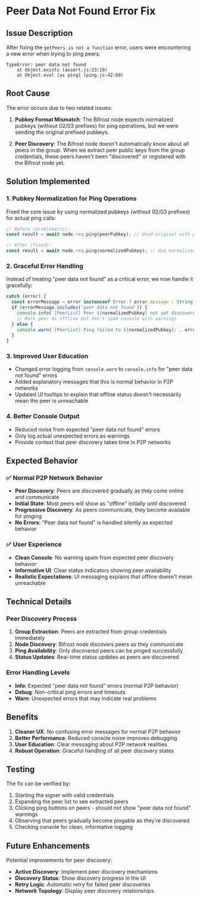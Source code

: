 # Peer Data Not Found Error Fix

## Issue Description

After fixing the `getPeers is not a function` error, users were encountering a new error when trying to ping peers:

```
TypeError: peer data not found
    at Object.exists (assert.js:23:19)
    at Object.eval [as ping] (ping.js:42:60)
```

## Root Cause

The error occurs due to two related issues:

1. **Pubkey Format Mismatch**: The Bifrost node expects normalized pubkeys (without 02/03 prefixes) for ping operations, but we were sending the original prefixed pubkeys.

2. **Peer Discovery**: The Bifrost node doesn't automatically know about all peers in the group. When we extract peer public keys from the group credentials, these peers haven't been "discovered" or registered with the Bifrost node yet.

## Solution Implemented

### 1. **Pubkey Normalization for Ping Operations**
Fixed the core issue by using normalized pubkeys (without 02/03 prefixes) for actual ping calls:

```typescript
// Before (problematic):
const result = await node.req.ping(peerPubkey); // Used original with prefix

// After (fixed):
const result = await node.req.ping(normalizedPubkey); // Use normalized version
```

### 2. **Graceful Error Handling**
Instead of treating "peer data not found" as a critical error, we now handle it gracefully:

```typescript
catch (error) {
  const errorMessage = error instanceof Error ? error.message : String(error);
  if (errorMessage.includes('peer data not found')) {
    console.info(`[PeerList] Peer ${normalizedPubkey} not yet discovered by node - this is normal in P2P networks`);
    // Mark peer as offline but don't spam console with warnings
  } else {
    console.warn(`[PeerList] Ping failed to ${normalizedPubkey}:`, error);
  }
}
```

### 3. **Improved User Education**
- Changed error logging from `console.warn` to `console.info` for "peer data not found" errors
- Added explanatory messages that this is normal behavior in P2P networks
- Updated UI tooltips to explain that offline status doesn't necessarily mean the peer is unreachable

### 4. **Better Console Output**
- Reduced noise from expected "peer data not found" errors
- Only log actual unexpected errors as warnings
- Provide context that peer discovery takes time in P2P networks

## Expected Behavior

### ✅ **Normal P2P Network Behavior**
- **Peer Discovery**: Peers are discovered gradually as they come online and communicate
- **Initial State**: Most peers will show as "offline" initially until discovered
- **Progressive Discovery**: As peers communicate, they become available for pinging
- **No Errors**: "Peer data not found" is handled silently as expected behavior

### ✅ **User Experience**
- **Clean Console**: No warning spam from expected peer discovery behavior
- **Informative UI**: Clear status indicators showing peer availability
- **Realistic Expectations**: UI messaging explains that offline doesn't mean unreachable

## Technical Details

### Peer Discovery Process
1. **Group Extraction**: Peers are extracted from group credentials immediately
2. **Node Discovery**: Bifrost node discovers peers as they communicate
3. **Ping Availability**: Only discovered peers can be pinged successfully
4. **Status Updates**: Real-time status updates as peers are discovered

### Error Handling Levels
- **Info**: Expected "peer data not found" errors (normal P2P behavior)
- **Debug**: Non-critical ping errors and timeouts
- **Warn**: Unexpected errors that may indicate real problems

## Benefits

1. **Cleaner UX**: No confusing error messages for normal P2P behavior
2. **Better Performance**: Reduced console noise improves debugging
3. **User Education**: Clear messaging about P2P network realities
4. **Robust Operation**: Graceful handling of all peer discovery states

## Testing

The fix can be verified by:
1. Starting the signer with valid credentials
2. Expanding the peer list to see extracted peers
3. Clicking ping buttons on peers - should not show "peer data not found" warnings
4. Observing that peers gradually become pingable as they're discovered
5. Checking console for clean, informative logging

## Future Enhancements

Potential improvements for peer discovery:
- **Active Discovery**: Implement peer discovery mechanisms
- **Discovery Status**: Show discovery progress in the UI
- **Retry Logic**: Automatic retry for failed peer discoveries
- **Network Topology**: Display peer discovery relationships 